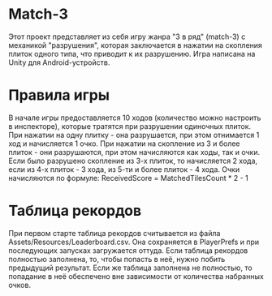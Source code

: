 # Match-3
Этот проект представляет из себя игру жанра "3 в ряд" (match-3) с механикой "разрушения", которая заключается в нажатии на скопления плиток одного типа, что приводит к их разрушению.
Игра написана на Unity для Android-устройств.
# Правила игры
В начале игры предоставляется 10 ходов (количество можно настроить в инспекторе), которые тратятся при разрушении одиночных плиток.
При нажатии на одну плитку - она разрушается, при этом отнимается 1 ход и начисляется 1 очко. При нажатии на скопление из 3 и более плиток - они разрушаются, при этом начисляются как ходы, так и очки.
Если было разрушено скопление из 3-х плиток, то начисляется 2 хода, если из 4-х плиток - 3 хода, из 5-ти и более плиток - 4 хода.
Очки начисляются по формуле:
ReceivedScore = MatchedTilesCount * 2 - 1
# Таблица рекордов
При первом старте таблица рекордов считывается из файла Assets/Resources/Leaderboard.csv. Она сохраняется в PlayerPrefs и при последующих запусках загружается оттуда.
Если таблица рекордов полностью заполнена, то, чтобы попасть в неё, нужно побить предыдущий результат.
Если же таблица заполнена не полностью, то попадание в неё обеспечено вне зависимости от количества набранных очков.
